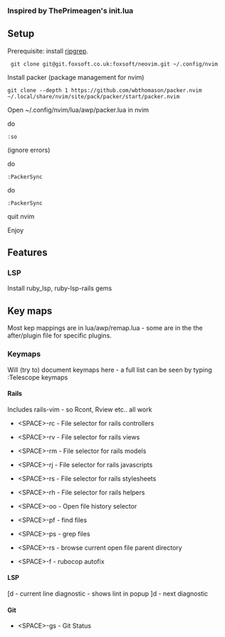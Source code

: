 ### Inspired by ThePrimeagen's init.lua

## Setup

Prerequisite: install [ripgrep](https://github.com/BurntSushi/ripgrep).


``` git clone git@git.foxsoft.co.uk:foxsoft/neovim.git ~/.config/nvim```

Install packer (package management for nvim)

``` git clone --depth 1 https://github.com/wbthomason/packer.nvim ~/.local/share/nvim/site/pack/packer/start/packer.nvim ```

Open ~/.config/nvim/lua/awp/packer.lua in nvim

do

```:so```

(ignore errors)

do

```:PackerSync```

do

```:PackerSync```

quit nvim

Enjoy

## Features

### LSP
Install ruby_lsp, ruby-lsp-rails gems

## Key maps

Most kep mappings are in lua/awp/remap.lua - some are in the the after/plugin file for
specific plugins.


### Keymaps
Will (try to) document keymaps here - a full list can be seen by typing :Telescope keymaps

#### Rails

Includes rails-vim - so Rcont, Rview etc.. all work

- \<SPACE>-rc - File selector for rails controllers
- \<SPACE>-rv - File selector for rails views
- \<SPACE>-rm - File selector for rails models
- \<SPACE>-rj - File selector for rails javascripts
- \<SPACE>-rs - File selector for rails stylesheets
- \<SPACE>-rh - File selector for rails helpers

- \<SPACE>-oo - Open file history selector
- \<SPACE>-pf - find files
- \<SPACE>-ps - grep files
- \<SPACE>-rs - browse current open file parent directory

- \<SPACE>-f - rubocop autofix

#### LSP
[d - current line diagnostic - shows lint in popup
]d - next diagnostic

#### Git
- \<SPACE>-gs - Git Status

